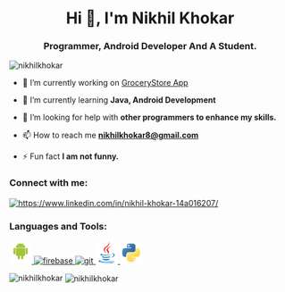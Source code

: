 <h1 align="center">Hi 👋, I'm Nikhil Khokar</h1>
<h3 align="center">Programmer, Android Developer And A Student.</h3>

<p align="left"> <img src="https://komarev.com/ghpvc/?username=nikhilkhokar&label=Profile%20views&color=0e75b6&style=flat" alt="nikhilkhokar" /> </p>

- 🔭 I’m currently working on [GroceryStore App](https://github.com/nikhilkhokar/GroceryStoreApp)

- 🌱 I’m currently learning **Java, Android Development**

- 🤝 I’m looking for help with **other programmers to enhance my skills.**

- 📫 How to reach me **nikhilkhokar8@gmail.com**

- ⚡ Fun fact **I am not funny.**

<h3 align="left">Connect with me:</h3>
<p align="left">
<a href="https://linkedin.com/in/https://www.linkedin.com/in/nikhil-khokar-14a016207/" target="blank"><img align="center" src="https://raw.githubusercontent.com/rahuldkjain/github-profile-readme-generator/master/src/images/icons/Social/linked-in-alt.svg" alt="https://www.linkedin.com/in/nikhil-khokar-14a016207/" height="30" width="40" /></a>
</p>

<h3 align="left">Languages and Tools:</h3>
<p align="left"> <a href="https://developer.android.com" target="_blank" rel="noreferrer"> <img src="https://raw.githubusercontent.com/devicons/devicon/master/icons/android/android-original-wordmark.svg" alt="android" width="40" height="40"/> </a> <a href="https://firebase.google.com/" target="_blank" rel="noreferrer"> <img src="https://www.vectorlogo.zone/logos/firebase/firebase-icon.svg" alt="firebase" width="40" height="40"/> </a> <a href="https://git-scm.com/" target="_blank" rel="noreferrer"> <img src="https://www.vectorlogo.zone/logos/git-scm/git-scm-icon.svg" alt="git" width="40" height="40"/> </a> <a href="https://www.java.com" target="_blank" rel="noreferrer"> <img src="https://raw.githubusercontent.com/devicons/devicon/master/icons/java/java-original.svg" alt="java" width="40" height="40"/> </a> <a href="https://www.python.org" target="_blank" rel="noreferrer"> <img src="https://raw.githubusercontent.com/devicons/devicon/master/icons/python/python-original.svg" alt="python" width="40" height="40"/> </a> </p>

<p><img align="left" src="https://github-readme-stats.vercel.app/api/top-langs?username=nikhilkhokar&show_icons=true&locale=en&layout=compact" alt="nikhilkhokar" /></p>

<p>&nbsp;<img align="center" src="https://github-readme-stats.vercel.app/api?username=nikhilkhokar&show_icons=true&locale=en" alt="nikhilkhokar" /></p>
